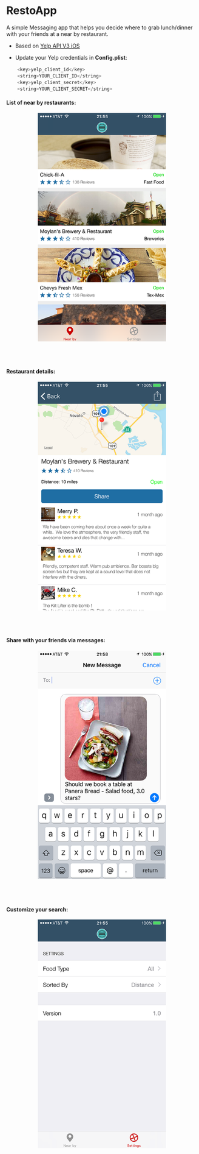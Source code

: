 
# RestoApp

A simple Messaging app that helps you decide where to grab lunch/dinner with your friends at a near by restaurant.

* Based on <a href="https://github.com/Yelp/yelp-ios">Yelp API V3 iOS</a>

* Update your Yelp credentials in <strong>Config.plist</strong>:

```python
	<key>yelp_client_id</key>
	<string>YOUR_CLIENT_ID</string>
	<key>yelp_client_secret</key>
	<string>YOUR_CLIENT_SECRET</string>
```
<h4>List of near by restaurants:</h4>
<p align="center"><img width="338" height="600" src="Images/RestoApp_1.PNG?raw=true"></p><br><br>
<h4>Restaurant details:</h4>
<p align="center"><img width="338" height="600" src="Images/RestoApp_2.PNG?raw=true"></p><br><br>
<h4>Share with your friends via messages:</h4>
<p align="center"><img width="338" height="600" src="Images/RestoApp_3.PNG?raw=true"></p><br><br>
<h4>Customize your search:</h4>
<p align="center"><img width="338" height="600" src="Images/RestoApp_4.PNG?raw=true"></p>
</p>

